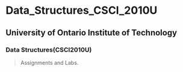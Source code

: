 # Data_Structures_CSCI_2010U
## University of Ontario Institute of Technology 
### Data Structures(CSCI2010U) 
> Assignments and Labs.
